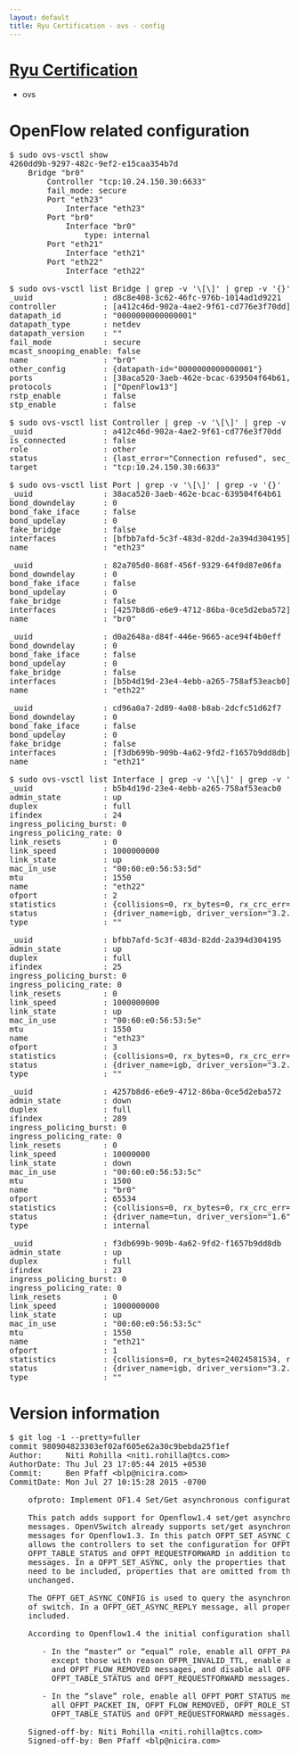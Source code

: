 ```yaml
---
layout: default
title: Ryu Certification - ovs - config
---
```

# [Ryu Certification](http://osrg.github.io/ryu/certification.html)
* ovs 

# OpenFlow related configuration
<pre>
$ sudo ovs-vsctl show
4260dd9b-9297-482c-9ef2-e15caa354b7d
    Bridge "br0"
        Controller "tcp:10.24.150.30:6633"
        fail_mode: secure
        Port "eth23"
            Interface "eth23"
        Port "br0"
            Interface "br0"
                type: internal
        Port "eth21"
            Interface "eth21"
        Port "eth22"
            Interface "eth22"

$ sudo ovs-vsctl list Bridge | grep -v '\[\]' | grep -v '{}'
_uuid               : d8c8e408-3c62-46fc-976b-1014ad1d9221
controller          : [a412c46d-902a-4ae2-9f61-cd776e3f70dd]
datapath_id         : "0000000000000001"
datapath_type       : netdev
datapath_version    : "<built-in>"
fail_mode           : secure
mcast_snooping_enable: false
name                : "br0"
other_config        : {datapath-id="0000000000000001"}
ports               : [38aca520-3aeb-462e-bcac-639504f64b61, 82a705d0-868f-456f-9329-64f0d87e06fa, cd96a0a7-2d89-4a08-b8ab-2dcfc51d62f7, d0a2648a-d84f-446e-9665-ace94f4b0eff]
protocols           : ["OpenFlow13"]
rstp_enable         : false
stp_enable          : false

$ sudo ovs-vsctl list Controller | grep -v '\[\]' | grep -v '{}'
_uuid               : a412c46d-902a-4ae2-9f61-cd776e3f70dd
is_connected        : false
role                : other
status              : {last_error="Connection refused", sec_since_disconnect="2", state=BACKOFF}
target              : "tcp:10.24.150.30:6633"

$ sudo ovs-vsctl list Port | grep -v '\[\]' | grep -v '{}'
_uuid               : 38aca520-3aeb-462e-bcac-639504f64b61
bond_downdelay      : 0
bond_fake_iface     : false
bond_updelay        : 0
fake_bridge         : false
interfaces          : [bfbb7afd-5c3f-483d-82dd-2a394d304195]
name                : "eth23"

_uuid               : 82a705d0-868f-456f-9329-64f0d87e06fa
bond_downdelay      : 0
bond_fake_iface     : false
bond_updelay        : 0
fake_bridge         : false
interfaces          : [4257b8d6-e6e9-4712-86ba-0ce5d2eba572]
name                : "br0"

_uuid               : d0a2648a-d84f-446e-9665-ace94f4b0eff
bond_downdelay      : 0
bond_fake_iface     : false
bond_updelay        : 0
fake_bridge         : false
interfaces          : [b5b4d19d-23e4-4ebb-a265-758af53eacb0]
name                : "eth22"

_uuid               : cd96a0a7-2d89-4a08-b8ab-2dcfc51d62f7
bond_downdelay      : 0
bond_fake_iface     : false
bond_updelay        : 0
fake_bridge         : false
interfaces          : [f3db699b-909b-4a62-9fd2-f1657b9dd8db]
name                : "eth21"

$ sudo ovs-vsctl list Interface | grep -v '\[\]' | grep -v '{}'
_uuid               : b5b4d19d-23e4-4ebb-a265-758af53eacb0
admin_state         : up
duplex              : full
ifindex             : 24
ingress_policing_burst: 0
ingress_policing_rate: 0
link_resets         : 0
link_speed          : 1000000000
link_state          : up
mac_in_use          : "00:60:e0:56:53:5d"
mtu                 : 1550
name                : "eth22"
ofport              : 2
statistics          : {collisions=0, rx_bytes=0, rx_crc_err=0, rx_dropped=0, rx_errors=0, rx_frame_err=0, rx_over_err=0, rx_packets=0, tx_bytes=18089315792, tx_dropped=0, tx_errors=0, tx_packets=12064077}
status              : {driver_name=igb, driver_version="3.2.10-k", firmware_version="2.10-9"}
type                : ""

_uuid               : bfbb7afd-5c3f-483d-82dd-2a394d304195
admin_state         : up
duplex              : full
ifindex             : 25
ingress_policing_burst: 0
ingress_policing_rate: 0
link_resets         : 0
link_speed          : 1000000000
link_state          : up
mac_in_use          : "00:60:e0:56:53:5e"
mtu                 : 1550
name                : "eth23"
ofport              : 3
statistics          : {collisions=0, rx_bytes=0, rx_crc_err=0, rx_dropped=0, rx_errors=0, rx_frame_err=0, rx_over_err=0, rx_packets=0, tx_bytes=1176922500, tx_dropped=0, tx_errors=0, tx_packets=784615}
status              : {driver_name=igb, driver_version="3.2.10-k", firmware_version="2.10-9"}
type                : ""

_uuid               : 4257b8d6-e6e9-4712-86ba-0ce5d2eba572
admin_state         : down
duplex              : full
ifindex             : 289
ingress_policing_burst: 0
ingress_policing_rate: 0
link_resets         : 0
link_speed          : 10000000
link_state          : down
mac_in_use          : "00:60:e0:56:53:5c"
mtu                 : 1500
name                : "br0"
ofport              : 65534
statistics          : {collisions=0, rx_bytes=0, rx_crc_err=0, rx_dropped=0, rx_errors=0, rx_frame_err=0, rx_over_err=0, rx_packets=0, tx_bytes=0, tx_dropped=0, tx_errors=0, tx_packets=0}
status              : {driver_name=tun, driver_version="1.6", firmware_version="N/A"}
type                : internal

_uuid               : f3db699b-909b-4a62-9fd2-f1657b9dd8db
admin_state         : up
duplex              : full
ifindex             : 23
ingress_policing_burst: 0
ingress_policing_rate: 0
link_resets         : 0
link_speed          : 1000000000
link_state          : up
mac_in_use          : "00:60:e0:56:53:5c"
mtu                 : 1550
name                : "eth21"
ofport              : 1
statistics          : {collisions=0, rx_bytes=24024581534, rx_crc_err=0, rx_dropped=0, rx_errors=0, rx_frame_err=0, rx_over_err=0, rx_packets=16026376, tx_bytes=0, tx_dropped=0, tx_errors=0, tx_packets=0}
status              : {driver_name=igb, driver_version="3.2.10-k", firmware_version="2.10-9"}
type                : ""
</pre>

# Version information
<pre>
$ git log -1 --pretty=fuller
commit 980904823303ef02af605e62a30c9bebda25f1ef
Author:     Niti Rohilla &lt;niti.rohilla@tcs.com&gt;
AuthorDate: Thu Jul 23 17:05:44 2015 +0530
Commit:     Ben Pfaff &lt;blp@nicira.com&gt;
CommitDate: Mon Jul 27 10:15:28 2015 -0700

    ofproto: Implement OF1.4 Set/Get asynchronous configuration messages.
    
    This patch adds support for Openflow1.4 set/get asynchronous configuration
    messages. OpenVSwitch already supports set/get asynchronous configuration
    messages for Openflow1.3. In this patch OFPT_SET_ASYNC_CONFIG message
    allows the controllers to set the configuration for OFPT_ROLE_STATUS,
    OFPT_TABLE_STATUS and OFPT_REQUESTFORWARD in addition to the Openflow1.3
    messages. In a OFPT_SET_ASYNC, only the properties that shall be changed
    need to be included, properties that are omitted from the message are
    unchanged.
    
    The OFPT_GET_ASYNC_CONFIG is used to query the asynchronous configuration
    of switch. In a OFPT_GET_ASYNC_REPLY message, all properties must be
    included.
    
    According to Openflow1.4 the initial configuration shall be:
    
       - In the “master” or “equal” role, enable all OFPT_PACKET_IN messages,
         except those with reason OFPR_INVALID_TTL, enable all OFPT_PORT_STATUS
         and OFPT_FLOW_REMOVED messages, and disable all OFPT_ROLE_STATUS,
         OFPT_TABLE_STATUS and OFPT_REQUESTFORWARD messages.
    
       - In the “slave” role, enable all OFPT_PORT_STATUS messages and disable
         all OFPT_PACKET_IN, OFPT_FLOW_REMOVED, OFPT_ROLE_STATUS,
         OFPT_TABLE_STATUS and OFPT_REQUESTFORWARD messages.
    
    Signed-off-by: Niti Rohilla &lt;niti.rohilla@tcs.com&gt;
    Signed-off-by: Ben Pfaff &lt;blp@nicira.com&gt;
</pre>
